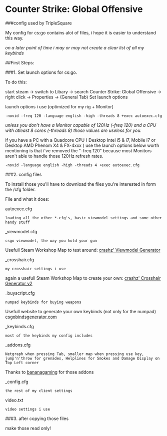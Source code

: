 # Counter Strike: Global Offensive
###config used by TripleSquare


My config for cs:go contains alot of files, i hope it is easier to understand this way.

_on a later point of time i may or may not create a clear list of all my keybinds_



##First Steps:


###1. Set launch options for cs:go.

To do this: 

start steam -> switch to Libary -> search Counter Strike: Global Offensive -> right click -> Properties -> (General Tab) Set launch options

launch options i use (optimized for my rig + Monitor)

```
-novid -freq 120 -language english -high -threads 8 +exec autoexec.cfg
```
*unless you don't have a Monitor capable of 120Hz (-freq 120) and a CPU with atleast 8 cores (-threads 8) those values are useless for you.*

If you have a PC with a Quadcore CPU ( Desktop Intel i5 & i7, Mobile i7 or Desktop AMD Phenom X4 & FX-4xxx ) use the launch options below
worth mentioning is that i've removed the "-freq 120" because most Monitors aren't able to handle those 120Hz refresh rates. 

```
-novid -language english -high -threads 4 +exec autoexec.cfg
```


###2. config files

To install those you'll have to download the files you're interested in form the /cfg folder.

File and what it does: 



autoexec.cfg 

`loading all the other *.cfg's, basic viewmodel settings and some other handy stuff`



_viewmodel.cfg

`csgo viewmodel, the way you hold your gun`

Usefull Steam Workshop Map to test around: [crashz' Viewmodel Generator](https://steamcommunity.com/sharedfiles/filedetails/?id=365126929)



_crosshair.cfg

`my crosshair settings i use`

again a usefull Steam Workshop Map to create your own: [crashz' Crosshair Generator v2](https://steamcommunity.com/sharedfiles/filedetails/?id=308490450)



_buyscript.cfg

`numpad keybinds for buying weapons`

Usefull website to generate your own keybinds (not only for the numpad) [csgobindsgenerator.com](http://csgobindsgenerator.com/)



_keybinds.cfg

`most of the keybinds my config includes`



_addons.cfg

`Netgraph when pressing Tab, smaller map when pressing use key, jump'n'throw for grenades, Helplines for Smokes and Damage Display on Top Left corner`

Thanks to [bananagaming](https://www.youtube.com/user/OfficialBananaGamers) for those addons



_config.cfg

`the rest of my client settings`



video.txt

`video settings i use`



###3. after copying those files

make those read only! 